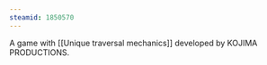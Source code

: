 ```yaml
---
steamid: 1850570
---
```

A game with [[Unique traversal mechanics]] developed by KOJIMA PRODUCTIONS.